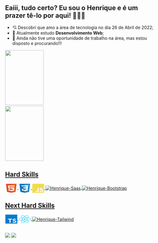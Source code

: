 ## Eaiii, tudo certo? Eu sou o Henrique e é um prazer tê-lo por aqui! 🚀🚀🚀

- 💘 Descobri que amo a área de tecnologia no dia 26 de Abril de 2022;
- 🌱 Atualmente estudo **Desenvolvimento Web**;
- 🤝 Ainda não tive uma oportunidade de trabalho na área, mas estou disposto e procurando!!!

<div>
  <a href="https://github.com/henriquemartins1373">
  <img height="180em" width="50%" src="https://github-readme-stats.vercel.app/api?username=henriquemartins1373&show_icons=true&theme=highcontrast&include_all_commits=true&count_private=true"/>
  <img height="180em" width="50%" src="https://github-readme-stats.vercel.app/api/top-langs/?username=henriquemartins1373&layout=compact&langs_count=7&theme=highcontrast"/>
</div>
  
  ##
  
<div style="display: inline">
   <h2>Hard Skills</h2>
   <img align="center" alt="Henrique-Html" height="30" width="40" src="https://raw.githubusercontent.com/devicons/devicon/master/icons/html5/html5-original.svg">
   <img align="center" alt="Henrique-Css" height="30" width="40" src="https://raw.githubusercontent.com/devicons/devicon/master/icons/css3/css3-original.svg">
   <img align="center" alt="Henrique-Js" height="30" width="40" src="https://raw.githubusercontent.com/devicons/devicon/master/icons/javascript/javascript-plain.svg">
   <img align="center" alt="Henrique-Saas" height="30" width="30" src="https://cdn-icons-png.flaticon.com/512/5968/5968358.png">
   <img align="center" alt="Henrique-Bootstrap" height="35" width="40" src="https://getbootstrap.com/docs/5.2/assets/brand/bootstrap-logo-shadow.png">
   <h2>Next Hard Skills</h2>
   <img align="center" alt="Henrique-Ts" height="30" width="40" src="https://raw.githubusercontent.com/devicons/devicon/master/icons/typescript/typescript-plain.svg">
   <img align="center" alt="Henrique-React" height="30" width="40" src="https://raw.githubusercontent.com/devicons/devicon/master/icons/react/react-original.svg">
   <img align="center" alt="Henrique-Tailwind" height="30" width="30" src="https://progsoft.net/images/tailwind-css-icon-70187f0341bd945dc65ad050a9a1b8f4fd79b1cf.png">
</div>

 ##
 
<div> 
  <a href="https://www.instagram.com/henriq.martins/" target="_blank"><img src="https://img.shields.io/badge/-Instagram-%23E4405F?style=for-the-badge&logo=instagram&logoColor=white" target="_blank"></a>
  <a href="https://www.linkedin.com/in/henriquemartins1373/" target="_blank"><img src="https://img.shields.io/badge/-LinkedIn-%230077B5?style=for-the-badge&logo=linkedin&logoColor=white" target="_blank"></a>
 </div>
